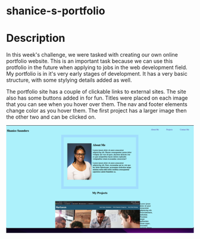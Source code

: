 # shanice-s-portfolio

# Description

In this week's challenge, we were tasked with creating our own online portfolio website. This is an important task because we can use this protfolio in the future when applying to jobs in the web development field. My portfolio is in it's very early stages of development. It has a very basic structure, with some stylying details added as well. 

The portfolio site has a couple of clickable links to external sites. The site also has some buttons added in for fun. Titles were placed on each image that you can see when you hover over them. The nav and footer elements change color as you hover them. The first project has a larger image then the other two and can be clicked on.


![](2023-02-05-22-04-36.png)


